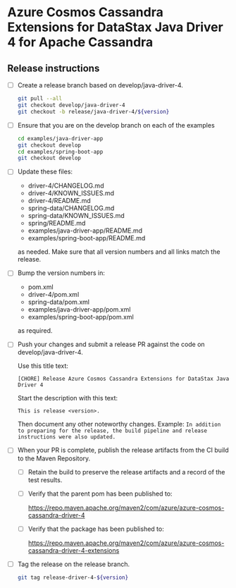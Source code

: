 # Azure Cosmos Cassandra Extensions for DataStax Java Driver 4 for Apache Cassandra
## Release instructions

- [ ] Create a release branch based on develop/java-driver-4.
  
  ```bash
  git pull --all
  git checkout develop/java-driver-4
  git checkout -b release/java-driver-4/${version}
  ```

- [ ] Ensure that you are on the develop branch on each of the examples
 
  ```bash
  cd examples/java-driver-app
  git checkout develop
  cd examples/spring-boot-app
  git checkout develop
  ```

- [ ] Update these files:

  * driver-4/CHANGELOG.md
  * driver-4/KNOWN_ISSUES.md
  * driver-4/README.md
  * spring-data/CHANGELOG.md
  * spring-data/KNOWN_ISSUES.md
  * spring/README.md
  * examples/java-driver-app/README.md
  * examples/spring-boot-app/README.md

  as needed. Make sure that all version numbers and all links match the release.

- [ ] Bump the version numbers in:

  * pom.xml
  * driver-4/pom.xml
  * spring-data/pom.xml
  * examples/java-driver-app/pom.xml
  * examples/spring-boot-app/pom.xml

  as required.
      
- [ ] Push your changes and submit a release PR against the code on develop/java-driver-4.

  Use this title text:
  
  ```text
  [CHORE] Release Azure Cosmos Cassandra Extensions for DataStax Java Driver 4
  ```
  
  Start the description with this text:

  ```text
  This is release <version>.
  ```
  
  Then document any other noteworthy changes. Example: `In addition to preparing for the release, the build pipeline and
  release instructions were also updated.`
  
- [ ] When your PR is complete, publish the release artifacts from the CI build to the Maven Repository.

  - [ ] Retain the build to preserve the release artifacts and a record of the test results.
  
  - [ ] Verify that the parent pom has been published to:

    https://repo.maven.apache.org/maven2/com/azure/azure-cosmos-cassandra-driver-4

  - [ ] Verify that the package has been published to:

    https://repo.maven.apache.org/maven2/com/azure/azure-cosmos-cassandra-driver-4-extensions

- [ ] Tag the release on the release branch.

  ```bash
  git tag release-driver-4-${version}
  ```